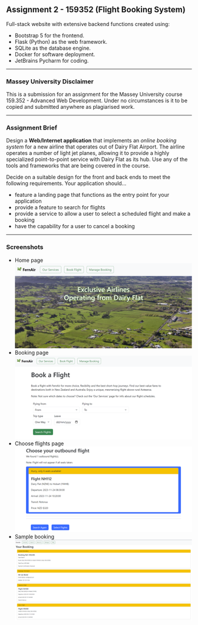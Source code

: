 ## Assignment 2 - 159352 (Flight Booking System)

Full-stack website with extensive backend functions created using:
- Bootstrap 5 for the frontend.
- Flask (Python) as the web framework.
- SQLite as the database engine.
- Docker for software deployment.
- JetBrains Pycharm for coding.

---

### Massey University Disclaimer

This is a submission for an assignment for the Massey University course 159.352 - Advanced Web Development. Under no circumstances is it to be copied and submitted anywhere as plagiarised work.

---

### Assignment Brief

Design a **Web/Internet application** that implements an *online booking system* for a new airline that operates out of Dairy Flat Airport. 
The airline operates a number of light jet planes, allowing it to provide a highly specialized point-to-point service with Dairy Flat as its hub.  Use any of the tools and frameworks that are being covered in the course. 

Decide on a suitable design for the front and back ends to meet the following
requirements. Your application should...
- feature a landing page that functions as the entry point for your application
- provide a feature to search for flights
- provide a service to allow a user to select a scheduled flight and make a booking
- have the capability for a user to cancel a booking

---

### Screenshots

- Home page
![Home Page](home-page.png)
- Booking page
![Booking Page](book-page.png)
- Choose flights page
![Choose flights](flight-page.png)
- Sample booking
![Sample booking](sample-booking.png)
